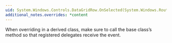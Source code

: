 ```yaml
---
uid: System.Windows.Controls.DataGridRow.OnSelected(System.Windows.RoutedEventArgs)
additional_notes.overrides: *content
---
```


<p>When overriding <xref href="System.Windows.Controls.DataGridRow.OnSelected(System.Windows.RoutedEventArgs)"></xref> in a derived class, make sure to call the base class’s <xref href="System.Windows.Controls.DataGridRow.OnSelected(System.Windows.RoutedEventArgs)"></xref> method so that registered delegates receive the event.</p>


